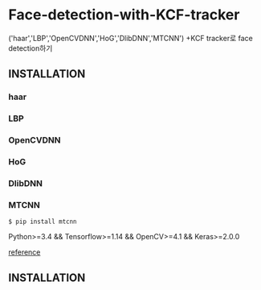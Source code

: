 # Face-detection-with-KCF-tracker
('haar','LBP','OpenCVDNN','HoG','DlibDNN','MTCNN') +KCF tracker로 face detection하기

## INSTALLATION
### haar
### LBP
### OpenCVDNN
### HoG
### DlibDNN
### MTCNN

    $ pip install mtcnn

Python>=3.4 && Tensorflow>=1.14 && OpenCV>=4.1 && Keras>=2.0.0

[reference](https://github.com/ipazc/mtcnn#mtcnn)

## INSTALLATION
